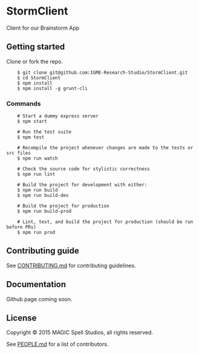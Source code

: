# StormClient

Client for our Brainstorm App

## Getting started

Clone or fork the repo.

```
    $ git clone git@github.com:IGME-Research-Studio/StormClient.git
    $ cd StormClient
    $ npm install
    $ npm install -g grunt-cli
```

### Commands
```
    # Start a dummy express server
    $ npm start

    # Run the test suite
    $ npm test

    # Recompile the project whenever changes are made to the tests or src files
    $ npm run watch

    # Check the source code for stylistic correctness
    $ npm run lint

    # Build the project for development with either:
    $ npm run build
    $ npm run build-dev

    # Build the project for production
    $ npm run build-prod

    # Lint, test, and build the project for production (should be run before PRs)
    $ npm run prod
```

## Contributing guide

See [CONTRIBUTING.md](CONTRIBUTING.md) for contributing guidelines.

## Documentation

Github page coming soon.

## License

Copyright &copy; 2015 MAGIC Spell Studios, all rights reserved.

See [PEOPLE.md](PEOPLE.md) for a list of contributors.
